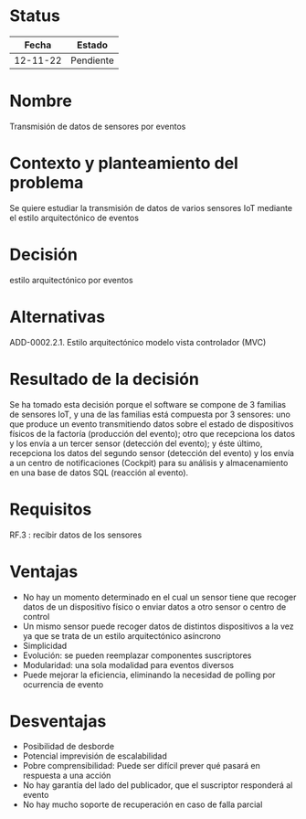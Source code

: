 # Status

| Fecha | Estado |
| --- | --- |
| 12-11-22 | Pendiente |

# Nombre

Transmisión de datos de sensores por eventos

# Contexto y planteamiento del problema

Se quiere estudiar la transmisión de datos de varios sensores IoT mediante el estilo arquitectónico de eventos

# Decisión

estilo arquitectónico por eventos

# Alternativas

ADD-0002.2.1. Estilo arquitectónico modelo vista controlador (MVC)

# Resultado de la decisión

Se ha tomado esta decisión porque el software se compone de 3 familias de sensores IoT, y una de las familias está compuesta por 3 sensores: uno que produce un evento transmitiendo datos sobre el estado de dispositivos físicos de la factoría (producción del evento); otro que recepciona los datos y los envía a un tercer sensor (detección del evento); y éste último, recepciona los datos del segundo sensor (detección del evento) y los envía a un centro de notificaciones (Cockpit) para su análisis y almacenamiento en una base de datos SQL (reacción al evento).

# Requisitos

RF.3 : recibir datos de los sensores

# Ventajas

- No hay un momento determinado en el cual un sensor tiene que recoger datos de un dispositivo físico o enviar datos a otro sensor o centro de control
- Un mismo sensor puede recoger datos de distintos dispositivos a la vez ya que se trata de un estilo arquitectónico asíncrono
- Simplicidad
- Evolución: se pueden reemplazar componentes suscriptores
- Modularidad: una sola modalidad para eventos diversos
- Puede mejorar la eficiencia, eliminando la necesidad de polling por ocurrencia de evento

# Desventajas

- Posibilidad de desborde
- Potencial imprevisión de escalabilidad
- Pobre comprensibilidad: Puede ser difícil prever qué pasará en respuesta a una acción
- No hay garantía del lado del publicador, que el suscriptor responderá al evento
- No hay mucho soporte de recuperación en caso de falla parcial
